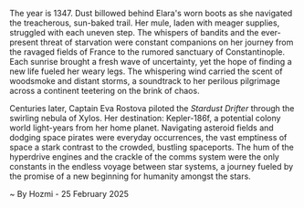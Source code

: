 
The year is 1347.  Dust billowed behind Elara's worn boots as she navigated the treacherous, sun-baked trail.  Her mule, laden with meager supplies, struggled with each uneven step.  The whispers of bandits and the ever-present threat of starvation were constant companions on her journey from the ravaged fields of France to the rumored sanctuary of Constantinople.  Each sunrise brought a fresh wave of uncertainty, yet the hope of finding a new life fueled her weary legs.  The whispering wind carried the scent of woodsmoke and distant storms, a soundtrack to her perilous pilgrimage across a continent teetering on the brink of chaos.

Centuries later, Captain Eva Rostova piloted the *Stardust Drifter* through the swirling nebula of Xylos.  Her destination: Kepler-186f, a potential colony world light-years from her home planet. Navigating asteroid fields and dodging space pirates were everyday occurrences, the vast emptiness of space a stark contrast to the crowded, bustling spaceports.  The hum of the hyperdrive engines and the crackle of the comms system were the only constants in the endless voyage between star systems, a journey fueled by the promise of a new beginning for humanity amongst the stars.

~ By Hozmi - 25 February 2025
